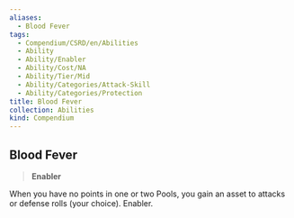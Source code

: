 ```yaml
---
aliases:
  - Blood Fever
tags:
  - Compendium/CSRD/en/Abilities
  - Ability
  - Ability/Enabler
  - Ability/Cost/NA
  - Ability/Tier/Mid
  - Ability/Categories/Attack-Skill
  - Ability/Categories/Protection
title: Blood Fever
collection: Abilities
kind: Compendium
---
```

## Blood Fever  
>**Enabler**
  
When you have no points in one or two Pools, you gain an asset to attacks or defense rolls (your choice). Enabler.